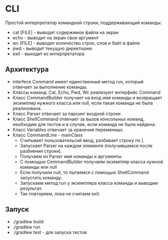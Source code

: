 # CLI
Простой интерпретатор командной строки, поддерживающий команды:

- cat [FILE] - выводит содержимое файла на экран
- echo - выводит на экран свои аргумент
- wc [FILE] - выводит количество строк, слов и байт в файле
- pwd - выводит текущую директорию
- exit - выходит из интерпретатора

## Арxитектура
- interfece Command имеет единственный метод run, который отвечает за выполнение команды.
- Классы команд: Cat, Echo, Pwd, Wc реализуют интерфейс Command
- Класс CommandBuilder получает на вход имя команды и возвращает экземпляр нужного класса или null, если такая команда не была реализована.
- Класс Parser отвечает за парсинг входной строки
- Класс ShellCommand отвечает за вызов консольных команд, необходим для тестов и в случае, если команда не была найдена.
- Класс Variables отвечает за хранение переменных.
- Класс CommandLine - mainClass
  - Считывает пользовательсий ввод, разбивает строку по |.
  - Запускает Parser на каждом элементе (получившемся после разбиения строки).
  - Получаем из Parser имя команды и аргументы.
  - С помощью CommandBuilder получаем экземпляр класса нужной команды или null
  - Если получили null, то пытаемся с помощью ShellCommand запустить команду.
  - Запускаем метод run у экземпляра класса команды и выводим результат.
  - Так повторяем, пока не считаем exit.

## Запуск
- ./gradlew build
- ./gradlew run
- ./gradlew test - для запуска тестов
